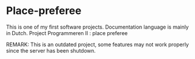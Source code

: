 Place-preferee
==============
This is one of my first software projects.
Documentation language is mainly in Dutch.
Project Programmeren II : place preferee

REMARK: This is an outdated project, some features may not work properly since the server has been shutdown.
